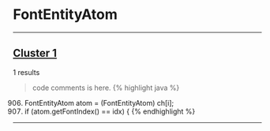 # FontEntityAtom

***

## [Cluster 1](./1)
1 results
> code comments is here.
{% highlight java %}
906. FontEntityAtom atom = (FontEntityAtom) ch[i];
907. if (atom.getFontIndex() == idx) {
{% endhighlight %}

***

